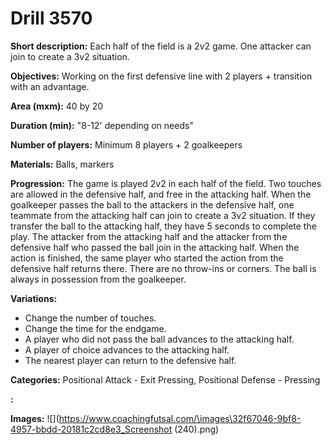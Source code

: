 # Drill 3570

**Short description:**
Each half of the field is a 2v2 game. One attacker can join to create a 3v2 situation.

**Objectives:**
Working on the first defensive line with 2 players + transition with an advantage.

**Area (mxm):**
40 by 20

**Duration (min):**
"8-12' depending on needs"

**Number of players:**
Minimum 8 players + 2 goalkeepers

**Materials:**
Balls, markers

**Progression:**
The game is played 2v2 in each half of the field. Two touches are allowed in the defensive half, and free in the attacking half. When the goalkeeper passes the ball to the attackers in the defensive half, one teammate from the attacking half can join to create a 3v2 situation. If they transfer the ball to the attacking half, they have 5 seconds to complete the play. The attacker from the attacking half and the attacker from the defensive half who passed the ball join in the attacking half. When the action is finished, the same player who started the action from the defensive half returns there. There are no throw-ins or corners. The ball is always in possession from the goalkeeper.

**Variations:**
- Change the number of touches.
- Change the time for the endgame.
- A player who did not pass the ball advances to the attacking half.
- A player of choice advances to the attacking half.
- The nearest player can return to the defensive half.

**Categories:**
Positional Attack - Exit Pressing, Positional Defense - Pressing

**:**


**Images:**
![](https://www.coachingfutsal.com/\images\32f67046-9bf8-4957-bbdd-20181c2cd8e3_Screenshot (240).png)

